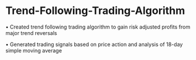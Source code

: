# Trend-Following-Trading-Algorithm

•	Created trend following trading algorithm to gain risk adjusted profits from major trend reversals

•	Generated trading signals based on price action and analysis of 18-day simple moving average
